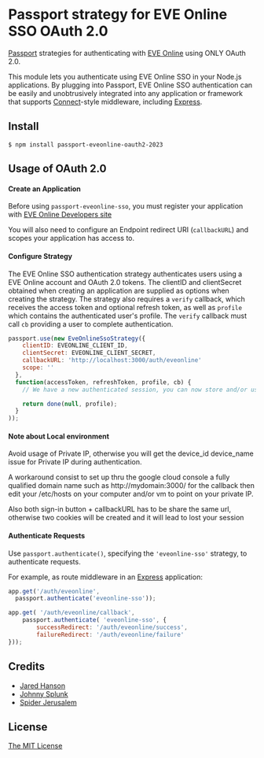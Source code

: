# Passport strategy for EVE Online SSO OAuth 2.0

[Passport](http://passportjs.org/) strategies for authenticating with [EVE Online](http://www.eveonline.com/)
using ONLY OAuth 2.0.

This module lets you authenticate using EVE Online SSO in your Node.js applications.
By plugging into Passport, EVE Online SSO authentication can be easily and
unobtrusively integrated into any application or framework that supports
[Connect](http://www.senchalabs.org/connect/)-style middleware, including
[Express](http://expressjs.com/).

## Install

    $ npm install passport-eveonline-oauth2-2023

## Usage of OAuth 2.0

#### Create an Application

Before using `passport-eveonline-sso`, you must register your application with
[EVE Online Developers site](https://developers.eveonline.com/)

You will also need to configure an Endpoint redirect URI (`callbackURL`) and scopes your application has access to.

#### Configure Strategy

The EVE Online SSO authentication strategy authenticates users using a EVE Online
account and OAuth 2.0 tokens.  The clientID and clientSecret obtained when creating an application are supplied as options when creating the strategy.  The strategy also requires a `verify` callback, which receives the access token and optional refresh token, as well as `profile` which contains the authenticated user's profile.  The `verify` callback must call `cb` providing a user to
complete authentication.

```js
passport.use(new EveOnlineSsoStrategy({
    clientID: EVEONLINE_CLIENT_ID,
    clientSecret: EVEONLINE_CLIENT_SECRET,
    callbackURL: 'http://localhost:3000/auth/eveonline'
    scope: ''
  },
  function(accessToken, refreshToken, profile, cb) {
    // We have a new authenticated session, you can now store and/or use the accessToken and refreshToken to call EVE Swagger Interface (ESI) end points.

    return done(null, profile);
  }
));
```

#### Note about Local environment

Avoid usage of Private IP, otherwise you will get the device_id device_name issue for Private IP during authentication.

A workaround consist to set up thru the google cloud console a fully qualified domain name such as http://mydomain:3000/ for the callback
then edit your /etc/hosts on your computer and/or vm to point on your private IP.

Also both sign-in button + callbackURL has to be share the same url, otherwise two cookies will be created and it will lead to lost your session

#### Authenticate Requests

Use `passport.authenticate()`, specifying the `'eveonline-sso'` strategy, to
authenticate requests.

For example, as route middleware in an [Express](http://expressjs.com/)
application:

```Javascript
app.get('/auth/eveonline',
  passport.authenticate('eveonline-sso'));

app.get( '/auth/eveonline/callback',
	passport.authenticate( 'eveonline-sso', {
		successRedirect: '/auth/eveonline/success',
		failureRedirect: '/auth/eveonline/failure'
}));
```

## Credits

  - [Jared Hanson](http://github.com/jaredhanson)
  - [Johnny Splunk](http://github.com/johnnysplunk)
  - [Spider Jerusalem](https://github.com/spider-jeru)

## License

[The MIT License](http://opensource.org/licenses/MIT)

